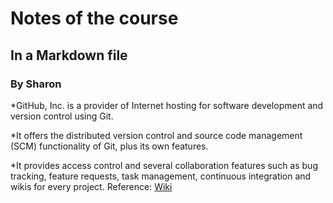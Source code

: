 # Notes of the course

## In a Markdown file

### By Sharon

*GitHub, Inc. is a provider of Internet hosting for software development and version control using Git.

*It offers the distributed version control and source code management (SCM) functionality of Git, plus its own features.

*It provides access control and several collaboration features such as bug tracking, feature requests, task management, continuous integration and wikis for every project.
Reference: [Wiki](https://en.wikipedia.org/wiki/GitHub)
